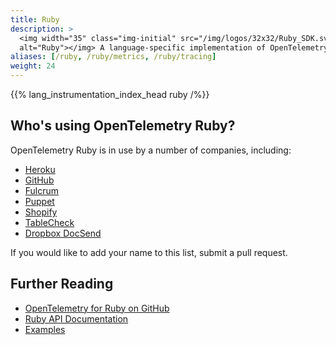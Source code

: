 ```yaml
---
title: Ruby
description: >
  <img width="35" class="img-initial" src="/img/logos/32x32/Ruby_SDK.svg"
  alt="Ruby"></img> A language-specific implementation of OpenTelemetry in Ruby.
aliases: [/ruby, /ruby/metrics, /ruby/tracing]
weight: 24
---
```


{{% lang_instrumentation_index_head ruby /%}}

## Who's using OpenTelemetry Ruby?

OpenTelemetry Ruby is in use by a number of companies, including:

- [Heroku](https://heroku.com)
- [GitHub](https://github.com)
- [Fulcrum](https://www.fulcrumapp.com)
- [Puppet](https://puppet.com)
- [Shopify](https://shopify.com)
- [TableCheck](https://www.tablecheck.com)
- [Dropbox DocSend](https://www.docsend.com)

If you would like to add your name to this list, submit a pull request.

## Further Reading

- [OpenTelemetry for Ruby on GitHub][repository]
- [Ruby API Documentation][ruby-docs]
- [Examples][]

[repository]: https://github.com/open-telemetry/opentelemetry-ruby
[ruby-docs]: https://open-telemetry.github.io/opentelemetry-ruby/
[examples]:
  https://github.com/open-telemetry/opentelemetry-ruby/tree/main/examples
